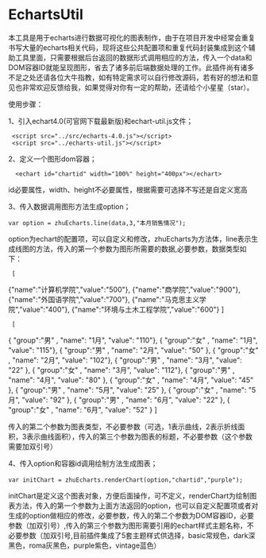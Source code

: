 # EchartsUtil
本工具是用于echarts进行数据可视化的图表制作，由于在项目开发中经常会重复书写大量的echarts相关代码，现将这些公共配置项和重复代码封装集成到这个辅助工具里面，只需要根据后台返回的数据形式调用相应的方法，传入一个data和DOM容器ID就能呈现图形，省去了诸多前后端数据处理的工作。此插件尚有诸多不足之处还请各位大牛指教，如有特定需求可以自行修改源码，若有好的想法和意见也非常欢迎反馈给我，如果觉得对你有一定的帮助，还请给个小星星（star）。

使用步骤：

1、引入echart4.0(可官网下载最新版)和echart-util.js文件；

     <script src="../src/echarts-4.0.js"></script>
     <script src="../echarts-util.js"></script>
   
2、定义一个图形dom容器；

      <echart id="chartid" width="100%" height="400px"></echart>
      
id必要属性，width、height不必要属性，根据需要可选择不写还是自定义宽高

3、传入数据调用图形方法生成option；

    var option = zhuEcharts.line(data,3,"本月销售情况");
    
   option为echart的配置项，可以自定义和修改，zhuEcharts为方法体，line表示生成线图的方法，传入的第一个参数为图形所需要的数据,必要参数，数据类型如下：
  
     [
  {"name":"计算机学院","value":"500"},
  {"name":"商学院","value":"900"},
  {"name":"外国语学院","value":"700"},
  {"name":"马克思主义学院","value":"400"},
  {"name":"环境与土木工程学院","value":"600"}
     ]
     
   
     [
  { "group":"男" , "name": "1月", "value": "110"},
  { "group":"女" , "name": "1月", "value": "115"},
  { "group":"男" , "name": "2月", "value": "50" },
  { "group":"女" , "name": "2月", "value": "102"},
  { "group":"男" , "name": "3月", "value": "22" },
  { "group":"女" , "name": "3月", "value": "112"},
  { "group":"男" , "name": "4月", "value": "80" },
  { "group":"女" , "name": "4月", "value": "45" },
  { "group":"男" , "name": "5月", "value": "25" },
  { "group":"女" , "name": "5月", "value": "92" },
  { "group":"男" , "name": "6月", "value": "22" },
  { "group":"女" , "name": "6月", "value": "52" }
]


   
   传入的第二个参数为图表类型，不必要参数（可选，1表示曲线，2表示折线面积，3表示曲线面积），传入的第三个参数为图表的标题，不必要参数（这个参数需要加双引号）
    
4、传入option和容器id调用绘制方法生成图表；

    var initChart = zhuEcharts.renderChart(option,"chartid","purple");　
  
   initChart是定义这个图表对象，方便后面操作，可不定义，renderChart为绘制图表方法，传入的第一个参数为上面方法返回的option，也可以自定义配置项或者对生成的option做相应的修改，必要参数，传入的第二个参数为DOM容器ID，必要参数（加双引号）,传入的第三个参数为图形需要引用的echart样式主题名称，不必要参数（加双引号,目前插件集成了5套主题样式供选择，basic常规色，dark深黑色，roma灰黑色，purple紫色，vintage蓝色）

